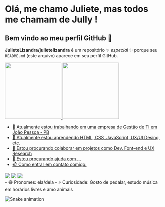 # Olá, me chamo Juliete, mas todos me chamam de Jully ! 
## Bem vindo ao meu perfil GitHub 👋


**JulieteLizandra/julietelizandra** é um repositório ✨ _especial_ ✨ porque seu `README.md` (este arquivo) aparece em seu perfil GitHub.

<div>
<a href="https://github.com/juliete-lizandra">
<img loading="lazy" height="180em" src="https://github-readme-stats.vercel.app/api/top-langs/?JulieteLizandra/julietelizandra&layout=compact&langs_count=7&theme=dracula"/>
<img loading="lazy" height="180em" src="https://github-readme-stats.vercel.app/api?JulieteLizandra/julietelizandra&show_icons=true&theme=dracula&include_all_commits=true&count_private=true"/>
</div>

- 🔭 Atualmente estou trabalhando em uma empresa de Gestão de TI em João Pessoa - PB
- 🌱 Atualmente estou aprendendo HTML, CSS, JavaScript, UX/UI Desing, etc.
- 👯 Estou procurando colaborar em projetos como Dev. Font-end e UX Research
- 🤔 Estou procurando ajuda com ...
- 📫 Como entrar em contato comigo:
<div>
<a href="https://instagram.com/jullylizandra" target="_blank"><img loading="lazy" src="https://img.shields.io/badge/-Instagram-%23E4405F?style=for-the-badge&logo=instagram&logoColor=white" target="_blank"></a>
<a href = "mailto:juliete.lizandra@dcx.ufpb.br"><img loading="lazy" src="https://img.shields.io/badge/Gmail-D14836?style=for-the-badge&logo=gmail&logoColor=white" target="_blank"></a>
<a href="https://www.linkedin.com/in/juliete-lizandra" target="_blank"><img loading="lazy" src="https://img.shields.io/badge/-LinkedIn-%230077B5?style=for-the-badge&logo=linkedin&logoColor=white" target="_blank"></a>   
</div>
- 😄 Pronomes: ela/dela
- ⚡ Curiosidade: Gosto de pedalar, estudo música em horários livres e amo animais

![Snake animation](https://github.com/JulieteLizandra/julietelizandra/blob/output/github-contribution-grid-snake.svg)

